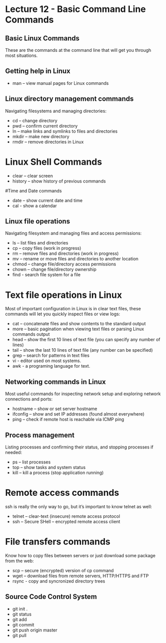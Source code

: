 
# Lecture 12 - Basic Command Line Commands

## Basic Linux Commands
These are the commands at the command line that will get you through most situations.

## Getting help in Linux

- man – view manual pages for Linux commands

## Linux directory management commands

Navigating filesystems and managing directories:

- cd – change directory
- pwd – confirm current directory
- ln – make links and symlinks to files and directories
- mkdir – make new directory
- rmdir – remove directories in Linux

# Linux Shell Commands

- clear – clear screen
- history – show history of previous commands

#Time and Date commands

- date – show current date and time
- cal - show a calendar


## Linux file operations

Navigating filesystem and managing files and access permissions:

- ls – list files and directories
- cp – copy files (work in progress)
- rm – remove files and directories (work in progress)
- mv – rename or move files and directories to another location
- chmod – change file/directory access permissions
- chown – change file/directory ownership
- find - search file system for a file

# Text file operations in Linux

Most of important configuration in Linux is in clear text files, these commands will let you quickly inspect files or view logs:

- cat – concatenate files and show contents to the standard output
- more – basic pagination when viewing text files or parsing Linux commands output
- head – show the first 10 lines of text file (you can specify any number of lines)
- tail – show the last 10 lines of text file (any number can be specified)
- grep – search for patterns in text files
- vi - editor used on most systems.
- awk - a programing language for text.

## Networking commands in Linux

Most useful commands for inspecting network setup and exploring network connections and ports:

- hostname – show or set server hostname
- ifconfig – show and set IP addresses (found almost everywhere)
- ping – check if remote host is reachable via ICMP ping

## Process management

Listing processes and confirming their status, and stopping processes if needed:

- ps – list processes
- top – show tasks and system status
- kill – kill a process (stop application running)


# Remote access commands

ssh is really the only way to go, but it’s important to know telnet as well:

- telnet – clear-text (insecure) remote access protocol
- ssh – Secure SHell – encrypted remote access client

# File transfers commands

Know how to copy files between servers or just download some package from the web:

- scp – secure (encrypted) version of cp command
- wget – download files from remote servers, HTTP/HTTPS and FTP
- rsync - copy and syncronized directory trees

## Source Code Control System

- git init .
- git status
- git add 
- git commit
- git push origin master
- git pull




